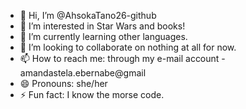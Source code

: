 - 👋 Hi, I’m @AhsokaTano26-github
- 👀 I’m interested in Star Wars and books!
- 🌱 I’m currently learning other languages.
- 💞️ I’m looking to collaborate on nothing at all for now.
- 📫 How to reach me: through my e-mail account - amandastela.ebernabe@gmail
- 😄 Pronouns: she/her
- ⚡ Fun fact: I know the morse code.

<!---
AhsokaTano26-github/AhsokaTano26-github is a ✨ special ✨ repository because its `README.md` (this file) appears on your GitHub profile.
You can click the Preview link to take a look at your changes.
--->
